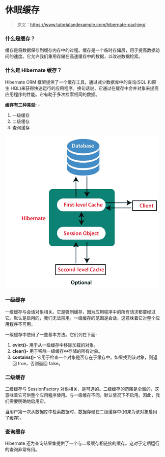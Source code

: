 # 休眠缓存

> 原文：<https://www.tutorialandexample.com/hibernate-caching/>

### 什么是缓存？

缓存是将数据保存到缓存内存中的过程。缓存是一个临时存储层，用于提高数据访问的速度。它允许我们重用存储在高速缓存中的数据，以改进数据检索。

### 什么是 Hibernate 缓存？

Hibernate ORM 框架提供了一个缓存工具，通过减少数据库中的查询(SQL 和原生 HQL)来获得快速运行的应用程序。换句话说，它通过在缓存中合并对象来提高应用程序的性能。它有助于多次检索相同的数据。

**缓存有三种类型:** -

1.  一级缓存
2.  二级缓存
3.  查询缓存

![Hibernate Caching](img/ce376840f316cd94d34f1eb3990615ca.png)

### 一级缓存

一级缓存与会话对象相关。它是强制缓存，因为应用程序中的所有请求都要经过它。默认是启用的，我们无法禁用。一级缓存的范围是会话，这意味着它对整个应用程序不可用。

一级缓存中使用了一些基本方法。它们列在下面-

1.  **evict()-** 用于从一级缓存中移除加载的对象。
2.  **clear()-** 用于移除一级缓存中存储的所有对象。
3.  **contains()-** 它用于检查一个对象是否存在于缓存中。如果找到该对象，则返回 true，否则返回 false。

### 二级缓存

二级缓存与 SessionFactory 对象相关，是可选的。二级缓存的范围是全局的，这意味着它可供整个应用程序使用。与一级缓存不同，默认情况下不启用。因此，我们需要明确地启用它。

当用户第一次从数据库中检索数据时，数据存储在二级缓存中(如果为该对象启用了缓存)。

### 查询缓存

Hibernate 还为查询结果集提供了一个与二级缓存相链接的缓存。这对于定期运行的查询非常有用。